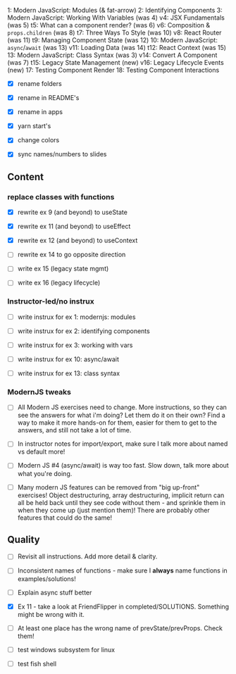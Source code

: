 1: Modern JavaScript: Modules (& fat-arrow)
2: Identifying Components
3: Modern JavaScript: Working With Variables (was 4)
v4: JSX Fundamentals (was 5)
t5: What can a component render? (was 6)
v6: Composition & `props.children` (was 8)
t7: Three Ways To Style (was 10)
v8: React Router (was 11)
t9: Managing Component State (was 12)
10: Modern JavaScript: `async`/`await` (was 13)
v11: Loading Data (was 14)
t12: React Context (was 15)
13: Modern JavaScript: Class Syntax (was 3)
v14: Convert A Component (was 7)
t15: Legacy State Management (new)
v16: Legacy Lifecycle Events (new)
17: Testing Component Render
18: Testing Component Interactions

-[x] rename folders

-[x] rename in README's

-[x] rename in apps

-[x] yarn start's

-[x] change colors

-[x] sync names/numbers to slides

## Content

### replace classes with functions

-[x] rewrite ex 9 (and beyond) to useState

-[x] rewrite ex 11 (and beyond) to useEffect

-[x] rewrite ex 12 (and beyond) to useContext

-[ ] rewrite ex 14 to go opposite direction

-[ ] write ex 15 (legacy state mgmt)

-[ ] write ex 16 (legacy lifecycle)

### Instructor-led/no instrux

-[ ] write instrux for ex 1: modernjs: modules

-[ ] write instrux for ex 2: identifying components

-[ ] write instrux for ex 3: working with vars

-[ ] write instrux for ex 10: async/await

-[ ] write instrux for ex 13: class syntax

### ModernJS tweaks

-[ ] All Modern JS exercises need to change. More instructions, so they can see the answers for what i'm doing? Let them do it on their own? Find a way to make it more hands-on for them, easier for them to get to the answers, and still not take a lot of time.

-[ ] In instructor notes for import/export, make sure I talk more about named vs default more!

-[ ] Modern JS #4 (async/await) is way too fast. Slow down, talk more about what you're doing.

-[ ] Many modern JS features can be removed from "big up-front" exercises! Object destructuring, array destructuring, implicit return can all be held back until they see code without them - and sprinkle them in when they come up (just mention them)! There are probably other features that could do the same!

## Quality

-[ ] Revisit all instructions. Add more detail & clarity.

-[ ] Inconsistent names of functions - make sure I **always** name functions in examples/solutions!

-[ ] Explain async stuff better

-[x] Ex 11 - take a look at FriendFlipper in completed/SOLUTIONS. Something might be wrong with it.

-[ ] At least one place has the wrong name of prevState/prevProps. Check them!

-[ ] test windows subsystem for linux

-[ ] test fish shell
